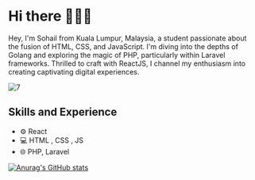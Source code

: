 # Hi there 🌟🌟🌟

Hey, I'm Sohail from Kuala Lumpur, Malaysia, a student passionate about the fusion of HTML, CSS, and JavaScript. I'm diving into the depths of Golang and exploring the magic of PHP, particularly within Laravel frameworks. Thrilled to craft with ReactJS, I channel my enthusiasm into creating captivating digital experiences.

![7](https://github.com/s-s-sidhu/s-s-sidhu/assets/74487344/93c2b635-de44-4ba1-88e0-5954d4f431c1)



## Skills and Experience

* ⚙ React
* 💻 HTML , CSS , JS
* 🌐 PHP, Laravel



[![Anurag's GitHub stats](https://github-readme-stats.vercel.app/api?username=s-s-sidhu)](https://github.com/anuraghazra/github-readme-stats)

